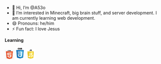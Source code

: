 - 👋 Hi, I’m @A53o
- 👀 I’m interested in Minecraft, big brain stuff, and server development. I am currently learning web development.
- 😄 Pronouns: he/him
- ⚡ Fun fact: I love Jesus

**Learning**

<img src="/html.png" alt="" width="30" />
<img src="/css.png" alt="" width="30" />
<img src="/js.png" alt="" width="30" />

<!---
A53o/A53o is a ✨ special ✨ repository because its `README.md` (this file) appears on your GitHub profile.
You can click the Preview link to take a look at your changes.
--->
